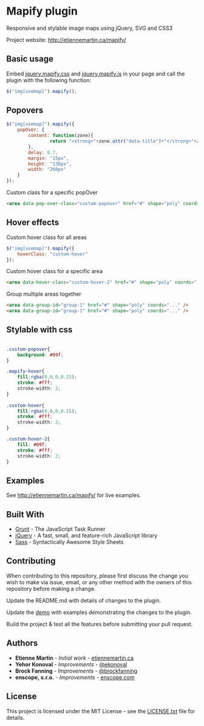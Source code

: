 # Mapify plugin

Responsive and stylable image maps using jQuery, SVG and CSS3

Project website: http://etiennemartin.ca/mapify/
 
## Basic usage

Embed [jquery.mapify.css](https://github.com/etienne-martin/mapify/blob/master/build/jquery.mapify.css) and [jquery.mapify.js](https://github.com/etienne-martin/mapify/blob/master/build/jquery.mapify.js) in your page and call the plugin with the following function:

```javascript
$("img[usemap]").mapify();
```

## Popovers

```javascript
$("img[usemap]").mapify({
	popOver: {
  		content: function(zone){ 
  				return "<strong>"+zone.attr("data-title")+"</strong>"+zone.attr("data-nbmembre")+" Members";
  		},
  		delay: 0.7,
  		margin: "15px",
  		height: "130px",
  		width: "260px"
  	}
});
```    
Custom class for a specific popOver
```html
<area data-pop-over-class="custom-popover" href="#" shape="poly" coords="..." />
``` 

## Hover effects
Custom hover class for all areas

```javascript
$("img[usemap]").mapify({
	hoverClass: "custom-hover"
});  
```  
Custom hover class for a specific area
```html
<area data-hover-class="custom-hover-2" href="#" shape="poly" coords="..." />
``` 

Group multiple areas together
  
```html
<area data-group-id="group-1" href="#" shape="poly" coords="..." />
<area data-group-id="group-1" href="#" shape="poly" coords="..." />
``` 
    
## Stylable with css

```css

.custom-popover{
	background: #09f;
}

.mapify-hover{
	fill:rgba(0,0,0,0.15);
	stroke: #fff;
	stroke-width: 2;
}
	
.custom-hover{
	fill:rgba(0,0,0,0.15);
	stroke: #fff;
	stroke-width: 2;
}

.custom-hover-2{
	fill: #09f;
	stroke: #fff;
	stroke-width: 2;
}
```

## Examples

See http://etiennemartin.ca/mapify/ for live examples.

## Built With

* [Grunt](https://gruntjs.com/) - The JavaScript Task Runner
* [jQuery](https://jquery.com/) - A fast, small, and feature-rich JavaScript library
* [Sass](http://sass-lang.com/) - Syntactically Awesome Style Sheets

## Contributing

When contributing to this repository, please first discuss the change you wish to make via issue, email, or any other method with the owners of this repository before making a change.

Update the README.md with details of changes to the plugin.

Update the [demo](https://github.com/etienne-martin/Mapify/blob/master/example/index.html) with examples demonstrating the changes to the plugin.

Build the project & test all the features before submitting your pull request.

## Authors

* **Etienne Martin** - *Initial work* - [etiennemartin.ca](http://etiennemartin.ca/)
* **Yehor Konoval** - *Improvements* - [@ekonoval](https://github.com/ekonoval)
* **Brock Fanning** - *Improvements* - [@brockfanning](https://github.com/brockfanning)
* **enscope, s.r.o.** - *Improvements* - [enscope.com](https://www.enscope.com/)

## License

This project is licensed under the MIT License - see the [LICENSE.txt](https://github.com/etienne-martin/Mapify/blob/master/LICENSE.txt) file for details.
